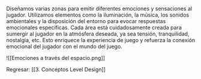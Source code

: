 
Diseñamos varias zonas para emitir diferentes emociones y sensaciones al jugador. Utilizamos elementos como la iluminación, la música, los sonidos ambientales y la disposición del entorno para evocar respuestas emocionales específicas. Cada área está cuidadosamente creada para sumergir al jugador en la atmósfera deseada, ya sea tensión, tranquilidad, nostalgia, etc. Esto enriquece la experiencia de juego y refuerza la conexión emocional del jugador con el mundo del juego.

![[Emociones a través del espacio.png]]


Regresar: [[3. Conceptos Level Design]]